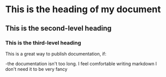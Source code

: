 # This is the heading of my document
## This is the second-level heading
### This is the third-level heading

This is a great way to publish documentation, if:

-the documentation isn't too long.
I feel comfortable writing markdown
I don't need it to be very fancy
